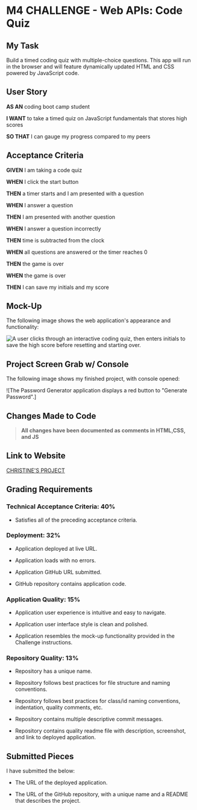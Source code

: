 # M4 CHALLENGE - Web APIs: Code Quiz

## My Task

Build a timed coding quiz with multiple-choice questions. This app will run in the browser and will feature dynamically updated HTML and CSS powered by JavaScript code.

## User Story

**AS AN** coding boot camp student

**I WANT** to take a timed quiz on JavaScript fundamentals that stores high scores

**SO THAT** I can gauge my progress compared to my peers


## Acceptance Criteria

**GIVEN** I am taking a code quiz

**WHEN** I click the start button

**THEN** a timer starts and I am presented with a question

**WHEN** I answer a question

**THEN** I am presented with another question

**WHEN** I answer a question incorrectly

**THEN** time is subtracted from the clock

**WHEN** all questions are answered or the timer reaches 0

**THEN** the game is over

**WHEN** the game is over

**THEN** I can save my initials and my score

## Mock-Up

The following image shows the web application's appearance and functionality:

![A user clicks through an interactive coding quiz, then enters initials to save the high score before resetting and starting over.](./assets/quiz-demo.gif)


## Project Screen Grab w/ Console

The following image shows my finished project, with console opened:

![The Password Generator application displays a red button to "Generate Password".]


## Changes Made to Code

> **All changes have been documented as comments in HTML,CSS, and JS**

## Link to Website

[CHRISTINE'S PROJECT](https://christiecamp.github.io/js-gems/)

## Grading Requirements

### Technical Acceptance Criteria: 40%

* Satisfies all of the preceding acceptance criteria.

### Deployment: 32%

* Application deployed at live URL.

* Application loads with no errors.

* Application GitHub URL submitted.

* GitHub repository contains application code.

### Application Quality: 15%

* Application user experience is intuitive and easy to navigate.

* Application user interface style is clean and polished.

* Application resembles the mock-up functionality provided in the Challenge instructions.

### Repository Quality: 13%

* Repository has a unique name.

* Repository follows best practices for file structure and naming conventions.

* Repository follows best practices for class/id naming conventions, indentation, quality comments, etc.

* Repository contains multiple descriptive commit messages.

* Repository contains quality readme file with description, screenshot, and link to deployed application.

## Submitted Pieces

I have submitted the below:

* The URL of the deployed application.

* The URL of the GitHub repository, with a unique name and a README that describes the project.